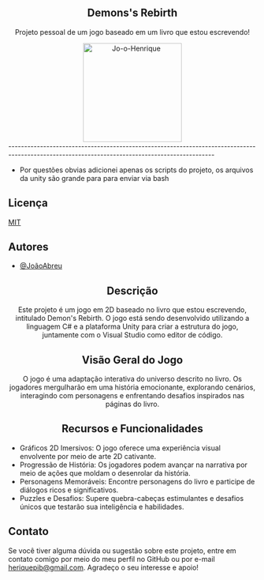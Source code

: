 <div align="center">
  
## Demons's Rebirth 

  Projeto pessoal de um jogo baseado em um livro que estou escrevendo!

  <img height="200" src="https://i.ibb.co/5ngk2rJ/Jo-o-Henrique.png" alt="Jo-o-Henrique"  />
</div>
-----------------------------------------------------------------------------------------------------------------------------------------------

- Por questões obvias adicionei apenas os scripts do projeto, os arquivos da unity são grande para para enviar via bash

## Licença

[MIT](https://choosealicense.com/licenses/mit/)


## Autores

- [@JoãoAbreu](https://github.com/JoaoAbreu92)


<div align="center">
  
## Descrição

Este projeto é um jogo em 2D baseado no livro que estou escrevendo, intitulado Demon's Rebirth. O jogo está sendo desenvolvido utilizando a linguagem C# e a plataforma Unity para criar a estrutura do jogo, juntamente com o Visual Studio como editor de código.

## Visão Geral do Jogo

O jogo é uma adaptação interativa do universo descrito no livro. 
Os jogadores mergulharão em uma história emocionante, explorando cenários, interagindo com personagens e enfrentando desafios inspirados nas páginas do livro.


  ## Recursos e Funcionalidades

  </div> 
  
- Gráficos 2D Imersivos: O jogo oferece uma experiência visual envolvente por meio de arte 2D cativante.
- Progressão de História: Os jogadores podem avançar na narrativa por meio de ações que moldam o desenrolar da história.
- Personagens Memoráveis: Encontre personagens do livro e participe de diálogos ricos e significativos.
- Puzzles e Desafios: Supere quebra-cabeças estimulantes e desafios únicos que testarão sua inteligência e habilidades.
  
###

## Contato
Se você tiver alguma dúvida ou sugestão sobre este projeto, entre em contato comigo por meio do meu perfil no GitHub ou por e-mail heriquepib@gmail.com.
Agradeço o seu interesse e apoio!


